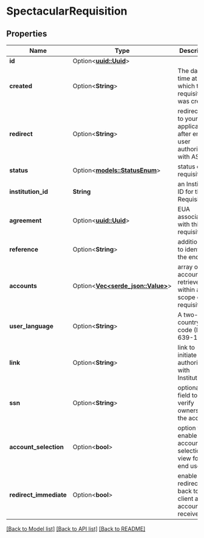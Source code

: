 # SpectacularRequisition

## Properties

| Name                   | Type                                                       | Description                                                              | Notes                                                                                                                              |
| ---------------------- | ---------------------------------------------------------- | ------------------------------------------------------------------------ | ---------------------------------------------------------------------------------------------------------------------------------- |
| **id**                 | Option<[**uuid::Uuid**](uuid::Uuid.md)>                    |                                                                          | [optional][readonly]                                                                                                               |
| **created**            | Option<**String**>                                         | The date & time at which the requisition was created.                    | [optional][readonly]                                                                                                               |
| **redirect**           | Option<**String**>                                         | redirect URL to your application after end-user authorization with ASPSP |
| **status**             | Option<[**models::StatusEnum**](StatusEnum.md)>            | status of this requisition                                               | [optional][readonly]                                                                                                               |
| **institution_id**     | **String**                                                 | an Institution ID for this Requisition                                   |
| **agreement**          | Option<[**uuid::Uuid**](uuid::Uuid.md)>                    | EUA associated with this requisition                                     | [optional]                                                                                                                         |
| **reference**          | Option<**String**>                                         | additional ID to identify the end user                                   | [optional]                                                                                                                         |
| **accounts**           | Option<[**Vec<serde_json::Value>**](serde_json::Value.md)> | array of account IDs retrieved within a scope of this requisition        | [optional][readonly][default to []]                                                                                                |
| **user_language**      | Option<**String**>                                         | A two-letter country code (ISO 639-1)                                    | [optional]                                                                                                                         |
| **link**               | Option<**String**>                                         | link to initiate authorization with Institution                          | [optional][readonly][default to https://ob.gocardless.com/psd2/start/3fa85f64-5717-4562-b3fc-2c963f66afa6/SANDBOXFINANCE_SFIN0000] |
| **ssn**                | Option<**String**>                                         | optional SSN field to verify ownership of the account                    | [optional]                                                                                                                         |
| **account_selection**  | Option<**bool**>                                           | option to enable account selection view for the end user                 | [optional][default to false]                                                                                                       |
| **redirect_immediate** | Option<**bool**>                                           | enable redirect back to the client after account list received           | [optional][default to false]                                                                                                       |

[[Back to Model list]](../README.md#documentation-for-models) [[Back to API list]](../README.md#documentation-for-api-endpoints) [[Back to README]](../README.md)
